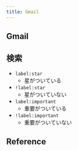 ```yaml
---
title: Gmail
---
```


## Gmail

## 検索

* `label:star`
    * 星がついている
* `!label:star`
    * 星がついていない
* `label:important`
    * 重要がついている
* `!label:important`
    * 重要がついていない

## Reference
